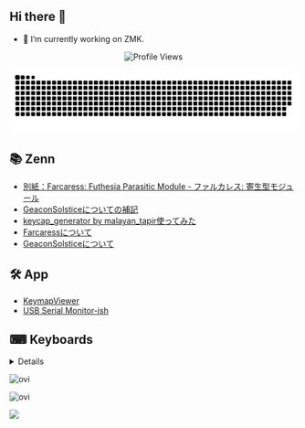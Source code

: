 ## Hi there 👋
- 🔭 I’m currently working on ZMK.
<!--
**te9no/te9no** is a ✨ _special_ ✨ repository because its `README.md` (this file) appears on your GitHub profile.

Here are some ideas to get you started:

- 🔭 I’m currently working on ...
- 🌱 I’m currently learning ...
- 👯 I’m looking to collaborate on ...
- 🤔 I’m looking for help with ...
- 💬 Ask me about ...
- 📫 How to reach me: ...
- 😄 Pronouns: ...
- ⚡ Fun fact: ...
-->
<p align = "center">
	<img src = "https://komarev.com/ghpvc/?username=te9no&style=plastic&color=blueviolet" alt = "Profile Views"/>
</p>
<picture>
  <source media="(prefers-color-scheme: dark)" srcset="https://raw.githubusercontent.com/te9no/te9no/master/img/snake-dark.svg">
  <source media="(prefers-color-scheme: light)" srcset="https://raw.githubusercontent.com/te9no/te9no/master/img/snake.svg">
  <img alt="github contribution grid snake animation" src="https://raw.githubusercontent.com/te9no/te9no/master/img/snake.svg">
</picture>

## 📚 Zenn
<!-- BLOG-POST-LIST:START -->
- [別紙：Farcaress: Futhesia Parasitic Module - ファルカレス: 寄生型モジュール](https://zenn.dev/te9no/articles/f1205761056a4e)
- [GeaconSolsticeについての補記](https://zenn.dev/te9no/articles/fc5927dfc01295)
- [keycap_generator by malayan_tapir使ってみた](https://zenn.dev/te9no/articles/ff396c276070b2)
- [Farcaressについて](https://zenn.dev/te9no/articles/a836dab8fc7096)
- [GeaconSolsticeについて](https://zenn.dev/te9no/articles/bfc6c7e9082aa7)
<!-- BLOG-POST-LIST:END -->

## 🛠️ App
- [KeymapViewer](https://keymap-viewer-test.netlify.app/)
- [USB Serial Monitor-ish](https://usbserialmonitorish.netlify.app/)

## ⌨ Keyboards
<details>

- Geacon
<img src="gallery/geacon.jpg" alt="geacon">

- Title72
<img src="gallery/title72.jpg" alt="title72">

- Solkatstice
<img src="gallery/solkatstice.jpg" alt="solkatstice">

</details>

<img src="https://github-readme-stats.vercel.app/api/top-langs?username=te9no&show_icons=true&locale=en&layout=compact&theme=chartreuse-dark" alt="ovi" /></p>
<img src="https://github-readme-stats.vercel.app/api?username=te9no&show_icons=true&locale=en&theme=chartreuse-dark" alt="ovi" width="410" /></p>
<img src="https://github-profile-trophy.vercel.app/?username=te9no&theme=juicyfresh&no-bg=true" />
